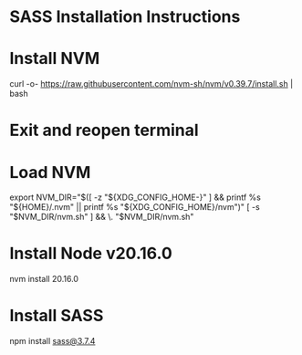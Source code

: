 # SASS Installation Instructions

# Install NVM
curl -o- https://raw.githubusercontent.com/nvm-sh/nvm/v0.39.7/install.sh | bash

# Exit and reopen terminal

# Load NVM
export NVM_DIR="$([ -z "${XDG_CONFIG_HOME-}" ] && printf %s "${HOME}/.nvm" || printf %s "${XDG_CONFIG_HOME}/nvm")"
[ -s "$NVM_DIR/nvm.sh" ] && \. "$NVM_DIR/nvm.sh"

# Install Node v20.16.0
nvm install 20.16.0

# Install SASS
npm install sass@3.7.4